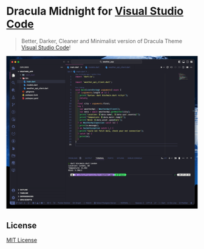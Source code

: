 # Dracula Midnight for [Visual Studio Code](http://code.visualstudio.com)

> Better, Darker, Cleaner and Minimalist version of Dracula Theme [Visual Studio Code](http://code.visualstudio.com)!

![Screenshot](https://raw.githubusercontent.com/realeinar/dracula-midnight/master/screenshot.png)

## License

[MIT License](./LICENSE)
